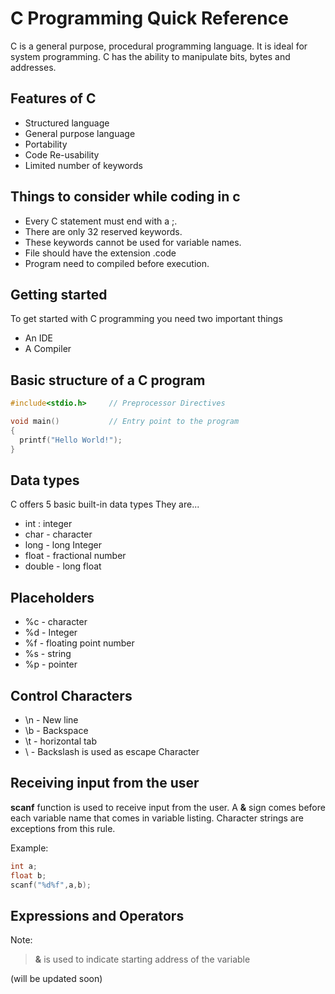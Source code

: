# C Programming Quick Reference

C is a general purpose, procedural programming language. It is ideal for system programming. C has the ability to manipulate bits, bytes and addresses.

## Features of C

- Structured language
- General purpose language
- Portability
- Code Re-usability
- Limited number of keywords

## Things to consider while coding in c

- Every C statement must end with a ;.
- There are only 32 reserved keywords.
- These keywords cannot be used for variable names.
- File should have the extension .code
- Program need to compiled before execution.

## Getting started

To get started with C programming you need two important things

- An IDE
- A Compiler


## Basic structure of a C program

```C
#include<stdio.h>     // Preprocessor Directives

void main()           // Entry point to the program
{
  printf("Hello World!");
}
```
## Data types

C offers 5 basic built-in data types
They are...
- int : integer
- char - character
- long - long Integer
- float - fractional number
- double - long float

## Placeholders

- %c - character
- %d - Integer
- %f - floating point number
- %s - string
- %p - pointer

## Control Characters


- \n - New line
- \b - Backspace
- \t - horizontal tab
-  \\ - Backslash is used as escape Character


## Receiving input from the user

**scanf** function is used to receive input from the user.
A **&** sign comes before each variable name that comes in variable listing. Character strings are exceptions from this rule.

Example:

```c
int a;
float b;
scanf("%d%f",a,b);

```
## Expressions and Operators

Note:

> **&** is used to indicate starting address of the variable

(will be updated soon)
